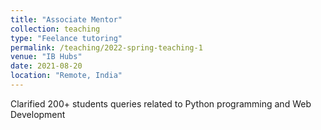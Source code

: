 ```yaml
---
title: "Associate Mentor"
collection: teaching
type: "Feelance tutoring"
permalink: /teaching/2022-spring-teaching-1
venue: "IB Hubs"
date: 2021-08-20
location: "Remote, India"
---
```


Clarified 200+ students queries related to Python programming and Web Development